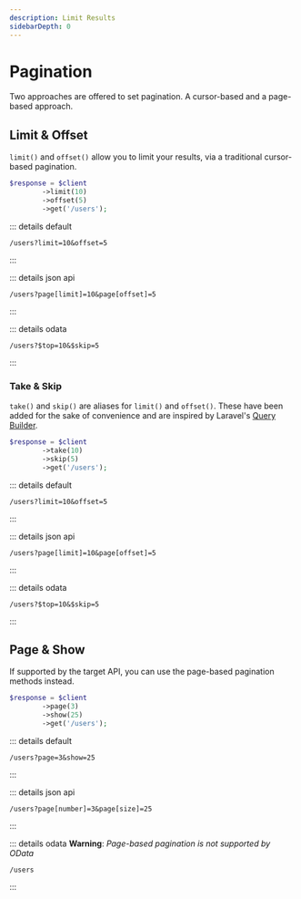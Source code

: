```yaml
---
description: Limit Results
sidebarDepth: 0
---
```


# Pagination

Two approaches are offered to set pagination. A cursor-based and a page-based approach. 

## Limit & Offset

`limit()` and `offset()` allow you to limit your results, via a traditional cursor-based pagination.

```php
$response = $client
        ->limit(10)
        ->offset(5)
        ->get('/users');
```


 
::: details default
```http
/users?limit=10&offset=5
```
:::

::: details json api
```http
/users?page[limit]=10&page[offset]=5
```
:::
 
::: details odata
```http
/users?$top=10&$skip=5
```
:::

### Take & Skip

`take()` and `skip()` are aliases for `limit()` and `offset()`.
These have been added for the sake of convenience and are inspired by Laravel's [Query Builder](https://laravel.com/docs/9.x/queries#ordering-grouping-limit-and-offset).  

```php
$response = $client
        ->take(10)
        ->skip(5)
        ->get('/users');
```


 
::: details default
```http
/users?limit=10&offset=5
```
:::

::: details json api
```http
/users?page[limit]=10&page[offset]=5
```
:::
 
::: details odata
```http
/users?$top=10&$skip=5
```
:::

## Page & Show 

If supported by the target API, you can use the page-based pagination methods instead.

```php
$response = $client
        ->page(3)
        ->show(25)
        ->get('/users');
```



 
::: details default
```http
/users?page=3&show=25
```
:::

::: details json api
```http
/users?page[number]=3&page[size]=25
```
:::
 
::: details odata
**Warning**: _Page-based pagination is not supported by OData_
```
/users
```
:::


